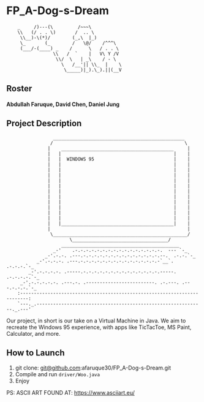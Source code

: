 # FP_A-Dog-s-Dream

        _     /)---(\         /~~~\
        \\   (/ . . \)       /  .. \
         \\__)-\(*)/        (_,\  |_)
         \_       (_        /   \@/    /^^^\
         (___/-(____) _    /      \   / . . \
                     \\   /  `    |   V\ Y /V
                      \\/  \   | _\    / - \
                        \   /__'|| \\_  |    \
                         \_____)|_).\_).||(__V

## Roster 
#### Abdullah Faruque, David Chen, Daniel Jung ####

## Project Description ##

                     ________________________________________________
                    /                                                \
                   |    _________________________________________     |
                   |   |                                         |    |
                   |   |  WINDOWS 95                             |    |
                   |   |                                         |    |
                   |   |                                         |    |
                   |   |                                         |    |
                   |   |                                         |    |
                   |   |                                         |    |
                   |   |                                         |    |
                   |   |                                         |    |
                   |   |                                         |    |
                   |   |                                         |    |
                   |   |                                         |    |
                   |   |                                         |    |
                   |   |_________________________________________|    |
                   |                                                  |
                    \_________________________________________________/
                           \___________________________________/
                        ___________________________________________
                     _-'    .-.-.-.-.-.-.-.-.-.-.-.-.-.-.-.-.  --- `-_
                  _-'.-.-. .---.-.-.-.-.-.-.-.-.-.-.-.-.-.-.--.  .-.-.`-_
               _-'.-.-.-. .---.-.-.-.-.-.-.-.-.-.-.-.-.-.-.-`__`. .-.-.-.`-_
            _-'.-.-.-.-. .-----.-.-.-.-.-.-.-.-.-.-.-.-.-.-.-----. .-.-.-.-.`-_
         _-'.-.-.-.-.-. .---.-. .-------------------------. .-.---. .---.-.-.-.`-_
        :-------------------------------------------------------------------------:
        `---._.-------------------------------------------------------------._.---'


Our project, in short is our take on a Virtual Machine in Java. We aim to recreate the Windows 95 experience, with apps like TicTacToe, MS Paint, Calculator, and more.

## How to Launch ##
1. git clone: git@github.com:afaruque30/FP_A-Dog-s-Dream.git
2. Compile and run ```driver/Woo.java```
3. Enjoy


PS: ASCII ART FOUND AT: https://www.asciiart.eu/
